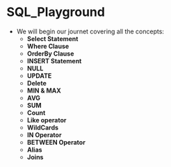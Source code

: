 # SQL_Playground

* We will begin our journet covering all the concepts:
  * **Select Statement**
  * **Where Clause**
  * **OrderBy Clause**
  * **INSERT Statement**
  * **NULL**
  * **UPDATE**
  * **Delete**
  * **MIN & MAX**
  * **AVG**
  * **SUM**
  * **Count**
  * **Like operator**
  * **WildCards**
  * **IN Operator**
  * **BETWEEN Operator**
  * **Alias**
  * **Joins**





























